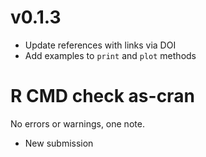 
# v0.1.3

- Update references with links via DOI
- Add examples to `print` and `plot` methods

# R CMD check as-cran

No errors or warnings, one note.

- New submission
